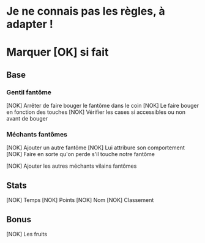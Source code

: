 # Je ne connais pas les règles, à adapter !
# Marquer [OK] si fait

## Base
### Gentil fantôme
[NOK] Arrêter de faire bouger le fantôme dans le coin
[NOK] Le faire bouger en fonction des touches
[NOK] Vérifier les cases si accessibles ou non avant de bouger

### Méchants fantômes
[NOK] Ajouter un autre fantôme
[NOK] Lui attribure son comportement
[NOK] Faire en sorte qu'on perde s'il touche notre fantôme

[NOK] Ajouter les autres méchants vilains fantômes

## Stats
[NOK] Temps
[NOK] Points
[NOK] Nom
[NOK] Classement

## Bonus
[NOK] Les fruits